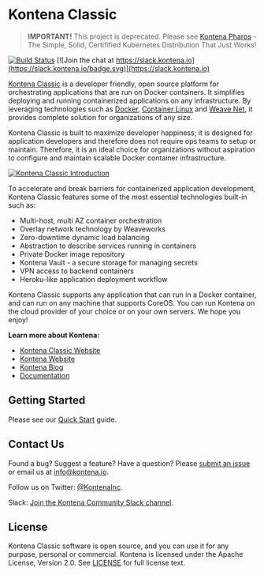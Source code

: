 # Kontena Classic

> **IMPORTANT!** This project is deprecated. Please see [Kontena Pharos](https://github.com/kontena/pharos-cluster/) - The Simple, Solid, Certifified Kubernetes Distribution That Just Works!

[![Build Status](https://travis-ci.org/kontena/kontena.svg?branch=master)](https://travis-ci.org/kontena/kontena)
[![Join the chat at https://slack.kontena.io](https://slack.kontena.io/badge.svg)](https://slack.kontena.io)

[Kontena Classic](https://www.kontena.io/classic/) is a developer friendly, open source platform for orchestrating applications that are run on Docker containers. It simplifies deploying and running containerized applications on any infrastructure. By leveraging technologies such as [Docker](https://www.docker.com/), [Container Linux](https://coreos.com/os/docs/latest/) and [Weave Net](https://github.com/weaveworks/weave), it provides complete solution for organizations of any size.

Kontena Classic is built to maximize developer happiness; it is designed for application developers and therefore does not require ops teams to setup or maintain. Therefore, it is an ideal choice for organizations without aspiration to configure and maintain scalable Docker container infrastructure.

[![Kontena Classic Introduction](https://asciinema.org/a/25815.png)](https://asciinema.org/a/25815)

To accelerate and break barriers for containerized application development, Kontena Classic features some of the most essential technologies built-in such as:

* Multi-host, multi AZ container orchestration
* Overlay network technology by Weaveworks
* Zero-downtime dynamic load balancing
* Abstraction to describe services running in containers
* Private Docker image repository
* Kontena Vault - a secure storage for managing secrets
* VPN access to backend containers
* Heroku-like application deployment workflow

Kontena Classic supports any application that can run in a Docker container, and can run on any machine that supports CoreOS. You can run Kontena on the cloud provider of your choice or on your own servers. We hope you enjoy!

**Learn more about Kontena:**
- [Kontena Classic Website](https://www.kontena.io/classic/)
- [Kontena Website](https://www.kontena.io/)
- [Kontena Blog](http://blog.kontena.io)
- [Documentation](https://www.kontena.io/docs)

## Getting Started

Please see our [Quick Start](http://www.kontena.io/docs/getting-started/quick-start) guide.

## Contact Us

Found a bug? Suggest a feature? Have a question? Please [submit an issue](https://github.com/kontena/kontena/issues) or email us at <a href="mailto:info@kontena.io">info@kontena.io</a>.

Follow us on Twitter: [@KontenaInc](https://twitter.com/KontenaInc).

Slack: [Join the Kontena Community Slack channel](https://slack.kontena.io/).

## License

Kontena Classic software is open source, and you can use it for any purpose, personal or commercial. Kontena is licensed under the Apache License, Version 2.0. See [LICENSE](LICENSE) for full license text.
